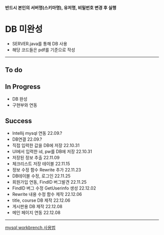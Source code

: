 **반드시 본인의 서버명(스키마명), 유저명, 비밀번호 변경 후 실행**

# DB 미완성
- SERVER.java를 통해 DB 사용
- 해당 코드들은 pdf를 기준으로 작성
---
## To do

## In Progress
- DB 완성
- 구현부와 연동

## Success
- Intellij mysql 연동                             22.09.?
- DB연결                                          22.09.?
- 직접 입력한 값을 DB에 저장                        22.10.31
- UI에서 입력한 id, pw를 DB에 저장                 22.10.31
- 저장된 정보 추출                                 22.11.09
- 체크리스트 저장 테이블                           22.11.15
- 정보 수정 함수 Rewrite 추가                     22.11.23
- DB테이블 수정, 로그인                           22.11.25
- 회원가입 연동, FindID 버그발견                  22.11.25
- FindID 버그 수정 GetUserinfo 생성               22.12.02
- Rewrite 내용 수정 함수 제작                     22.12.06
- title, course DB 제작                          22.12.06
- 게시판용 DB 제작                                22.12.08
- 메인 페이지 연동                                22.12.08
---
[mysql workbrench 사용법](https://post.naver.com/viewer/postView.naver?volumeNo=31829227&memberNo=1085064)

